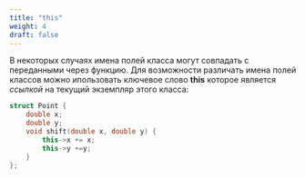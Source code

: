 ```yaml
---
title: "this"
weight: 4
draft: false
---
```


В некоторых случаях имена полей класса могут совпадать с переданными через функцию. Для возможности различать имена полей классов можно ипользовать ключевое слово **this** которое является _ссылкой_ на текущий экземпляр этого класса:
```cpp
struct Point {
    double x;
    double y;
    void shift(double x, double y) {
        this->x += x;
        this->y +=y;
    }
};
```